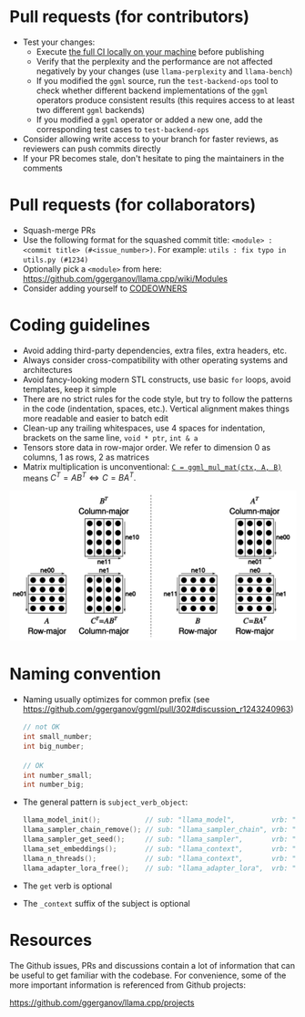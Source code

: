 # Pull requests (for contributors)

- Test your changes:
  - Execute [the full CI locally on your machine](ci/README.md) before publishing
  - Verify that the perplexity and the performance are not affected negatively by your changes (use `llama-perplexity` and `llama-bench`)
  - If you modified the `ggml` source, run the `test-backend-ops` tool to check whether different backend implementations of the `ggml` operators produce consistent results (this requires access to at least two different `ggml` backends)
  - If you modified a `ggml` operator or added a new one, add the corresponding test cases to `test-backend-ops`
- Consider allowing write access to your branch for faster reviews, as reviewers can push commits directly
- If your PR becomes stale, don't hesitate to ping the maintainers in the comments

# Pull requests (for collaborators)

- Squash-merge PRs
- Use the following format for the squashed commit title: `<module> : <commit title> (#<issue_number>)`. For example: `utils : fix typo in utils.py (#1234)`
- Optionally pick a `<module>` from here: https://github.com/ggerganov/llama.cpp/wiki/Modules
- Consider adding yourself to [CODEOWNERS](CODEOWNERS)

# Coding guidelines

- Avoid adding third-party dependencies, extra files, extra headers, etc.
- Always consider cross-compatibility with other operating systems and architectures
- Avoid fancy-looking modern STL constructs, use basic `for` loops, avoid templates, keep it simple
- There are no strict rules for the code style, but try to follow the patterns in the code (indentation, spaces, etc.). Vertical alignment makes things more readable and easier to batch edit
- Clean-up any trailing whitespaces, use 4 spaces for indentation, brackets on the same line, `void * ptr`, `int & a`
- Tensors store data in row-major order. We refer to dimension 0 as columns, 1 as rows, 2 as matrices
- Matrix multiplication is unconventional: [`C = ggml_mul_mat(ctx, A, B)`](https://github.com/ggerganov/llama.cpp/blob/880e352277fc017df4d5794f0c21c44e1eae2b84/ggml.h#L1058-L1064) means $C^T = A B^T \Leftrightarrow C = B A^T.$

![matmul](media/matmul.png)

# Naming convention

- Naming usually optimizes for common prefix (see https://github.com/ggerganov/ggml/pull/302#discussion_r1243240963)

  ```cpp
  // not OK
  int small_number;
  int big_number;

  // OK
  int number_small;
  int number_big;
  ```

- The general pattern is `subject_verb_object`:

  ```cpp
  llama_model_init();           // sub: "llama_model",         vrb: "init",   obj: ""
  llama_sampler_chain_remove(); // sub: "llama_sampler_chain", vrb: "remove", obj: ""
  llama_sampler_get_seed();     // sub: "llama_sampler",       vrb: "get",    obj: "seed"
  llama_set_embeddings();       // sub: "llama_context",       vrb: "set",    obj: "embeddings"
  llama_n_threads();            // sub: "llama_context",       vrb: "",       obj: "n_threads"
  llama_adapter_lora_free();    // sub: "llama_adapter_lora",  vrb: "free",   obj: ""
  ```

- The `get` verb is optional
- The `_context` suffix of the subject is optional

# Resources

The Github issues, PRs and discussions contain a lot of information that can be useful to get familiar with the codebase. For convenience, some of the more important information is referenced from Github projects:

https://github.com/ggerganov/llama.cpp/projects
